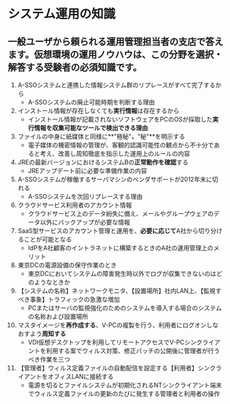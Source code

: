 # システム運用の知識

## 一般ユーザから頼られる運用管理担当者の支店で答えます。仮想環境の運用ノウハウは、この分野を選択・解答する受験者の必須知識です。

1. A-SSOシステムと連携した情報システム群のリプレースがすべて完了するから
    * A-SSOシステムの廃止可能時期を判断する理由
2. インストール情報が存在しなくても**実行情報**は存在するから
    * インストール情報が記載されないソフトウェアをPCのOSが採取した**実行情報を収集可能なツールで検出できる理由**
3. ファイルの中身に紙媒体と同様に**"極秘"**、**"秘"**を明示する
    * 電子媒体の機密情報の管理が、客観的認識可能性の観点から不十分であると考え、改善し周知徹底を指示した運用上のルールの内容
4. JREの最新バージョンにおけるシステムBの**正常動作を確認**する
    * JREアップデート前に必要な準備作業の内容
5. A-SSOシステムが稼働するサーバマシンのベンダサポートが2012年末に切れる
    * A-SSOシステムを次回リプレースする理由
6. クラウドサービス利用者のアカウント情報
    * クラウドサービス上のデータ紛失に備え、メールやグループウェアのデータ以外にバックアップが必要な情報
7. SaaS型サービスのアカウント管理と運用を、**必要に応じて**A社から切り分けることが可能となる
    * IdPをA社顧客のイントラネットに構築するときのA社の運用管理上のメリット
8. 東京DCの電源設備の保守作業のとき
    * 東京DCにおいてシステムの障害発生時以外でログが収集できないのはどのようなときか
9. 【システムの名称】ネットワークモニタ、【設置場所】社内LAN上、【監視すべき事象】トラフィックの急激な増加
    * PCまたはサーバの監視強化のためのシステムを導入する場合のシステムの名称および設置場所
10. マスタイメージを**再作成する**、V-PCの複製を行う、利用者にログオンしなおすよう**周知する**
    * VDI仮想デスクトップを利用してリモートアクセスでV-PCシンクライアントを利用する案でウィルス対策、修正パッチの公開後に管理者が行うべき作業を三つ
11. 【管理者】ウィルス定義ファイルの自動配信を設定する【利用者】シンクライアントをオフィスLANに接続する
    * 電源を切るとファイルシステムが初期化されるNTシンクライアント端末でウィルス定義ファイルの更新のたびに発生する管理者と利用者の操作
    

